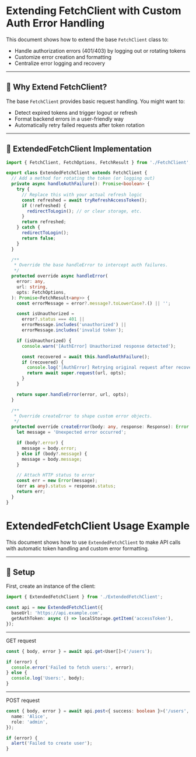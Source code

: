 # Extending FetchClient with Custom Auth Error Handling

This document shows how to extend the base `FetchClient` class to:

- Handle authorization errors (401/403) by logging out or rotating tokens
- Customize error creation and formatting
- Centralize error logging and recovery

---

## 👷 Why Extend FetchClient?

The base `FetchClient` provides basic request handling. You might want to:

- Detect expired tokens and trigger logout or refresh
- Format backend errors in a user-friendly way
- Automatically retry failed requests after token rotation

---

## 🔧 ExtendedFetchClient Implementation

```ts
import { FetchClient, FetchOptions, FetchResult } from './FetchClient';

export class ExtendedFetchClient extends FetchClient {
  // Add a method for rotating the token (or logging out)
  private async handleAuthFailure(): Promise<boolean> {
    try {
      // Replace this with your actual refresh logic
      const refreshed = await tryRefreshAccessToken();
      if (!refreshed) {
        redirectToLogin(); // or clear storage, etc.
      }
      return refreshed;
    } catch {
      redirectToLogin();
      return false;
    }
  }

  /**
   * Override the base handleError to intercept auth failures.
   */
  protected override async handleError(
    error: any,
    url: string,
    opts: FetchOptions,
  ): Promise<FetchResult<any>> {
    const errorMessage = error?.message?.toLowerCase?.() || '';

    const isUnauthorized =
      error?.status === 401 ||
      errorMessage.includes('unauthorized') ||
      errorMessage.includes('invalid token');

    if (isUnauthorized) {
      console.warn('[AuthError] Unauthorized response detected');

      const recovered = await this.handleAuthFailure();
      if (recovered) {
        console.log('[AuthError] Retrying original request after recovery');
        return await super.request(url, opts);
      }
    }

    return super.handleError(error, url, opts);
  }

  /**
   * Override createError to shape custom error objects.
   */
  protected override createError(body: any, response: Response): Error {
    let message = 'Unexpected error occurred';

    if (body?.error) {
      message = body.error;
    } else if (body?.message) {
      message = body.message;
    }

    // Attach HTTP status to error
    const err = new Error(message);
    (err as any).status = response.status;
    return err;
  }
}
```

# ExtendedFetchClient Usage Example

This document shows how to use `ExtendedFetchClient` to make API calls with automatic token handling and custom error formatting.

---

## 🚀 Setup

First, create an instance of the client:

```ts
import { ExtendedFetchClient } from './ExtendedFetchClient';

const api = new ExtendedFetchClient({
  baseUrl: 'https://api.example.com',
  getAuthToken: async () => localStorage.getItem('accessToken'),
});
```

---

GET request

```ts
const { body, error } = await api.get<User[]>('/users');

if (error) {
  console.error('Failed to fetch users:', error);
} else {
  console.log('Users:', body);
}
```

---

POST request

```ts
const { body, error } = await api.post<{ success: boolean }>('/users', {
  name: 'Alice',
  role: 'admin',
});

if (error) {
  alert('Failed to create user');
}
```
